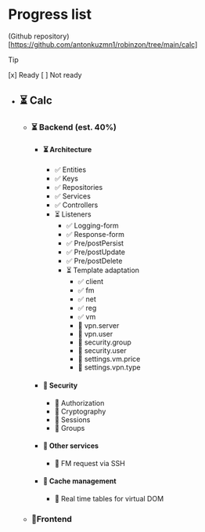 # Progress list
(Github repository)[https://github.com/antonkuzmn1/robinzon/tree/main/calc]

> [!TIP]
> [x] Ready
> [ ] Not ready

- ## ⏳ Calc
    - ### ⏳ Backend (est. 40%)
        - #### ⏳ Architecture
            - ✅ Entities
            - ✅ Keys
            - ✅ Repositories
            - ✅ Services
            - ✅ Controllers
            - ⏳ Listeners
                - ✅ Logging-form
                - ✅ Response-form
                - ✅ Pre/postPersist
                - ✅ Pre/postUpdate
                - ✅ Pre/postDelete
                - ⏳ Template adaptation
                    - ✅ client
                    - ✅ fm
                    - ✅ net
                    - ✅ reg
                    - ✅ vm
                    - 🛑 vpn.server
                    - 🛑 vpn.user
                    - 🛑 security.group
                    - 🛑 security.user
                    - 🛑 settings.vm.price
                    - 🛑 settings.vpn.type
        - #### 🛑 Security
            - 🛑 Authorization
            - 🛑 Cryptography
            - 🛑 Sessions
            - 🛑 Groups
        - #### 🛑 Other services
            - 🛑 FM request via SSH
        - #### 🛑 Cache management
            - 🛑 Real time tables for virtual DOM
    - ### 🛑Frontend